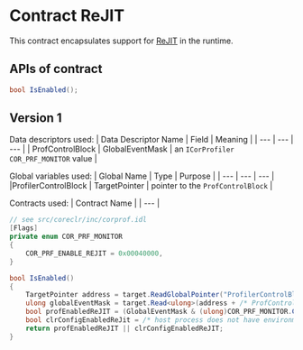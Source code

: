 # Contract ReJIT

This contract encapsulates support for [ReJIT](../features/code-versioning.md) in the runtime.

## APIs of contract

```csharp
bool IsEnabled();
```

## Version 1

Data descriptors used:
| Data Descriptor Name | Field | Meaning |
| --- | --- | --- |
| ProfControlBlock | GlobalEventMask | an `ICorProfiler` `COR_PRF_MONITOR` value |

Global variables used:
| Global Name | Type | Purpose |
| --- | --- | --- |
|ProfilerControlBlock | TargetPointer | pointer to the `ProfControlBlock` |

Contracts used:
| Contract Name |
| --- |

```csharp
// see src/coreclr/inc/corprof.idl
[Flags]
private enum COR_PRF_MONITOR
{
    COR_PRF_ENABLE_REJIT = 0x00040000,
}

bool IsEnabled()
{
    TargetPointer address = target.ReadGlobalPointer("ProfilerControlBlock");
    ulong globalEventMask = target.Read<ulong>(address + /* ProfControlBlock::GlobalEventMask offset*/);
    bool profEnabledReJIT = (GlobalEventMask & (ulong)COR_PRF_MONITOR.COR_PRF_ENABLE_REJIT) != 0;
    bool clrConfigEnabledReJit = /* host process does not have environment variable DOTNET_ProfAPI_ReJitOnAttach set to 0 */;
    return profEnabledReJIT || clrConfigEnabledReJIT;
}
```
